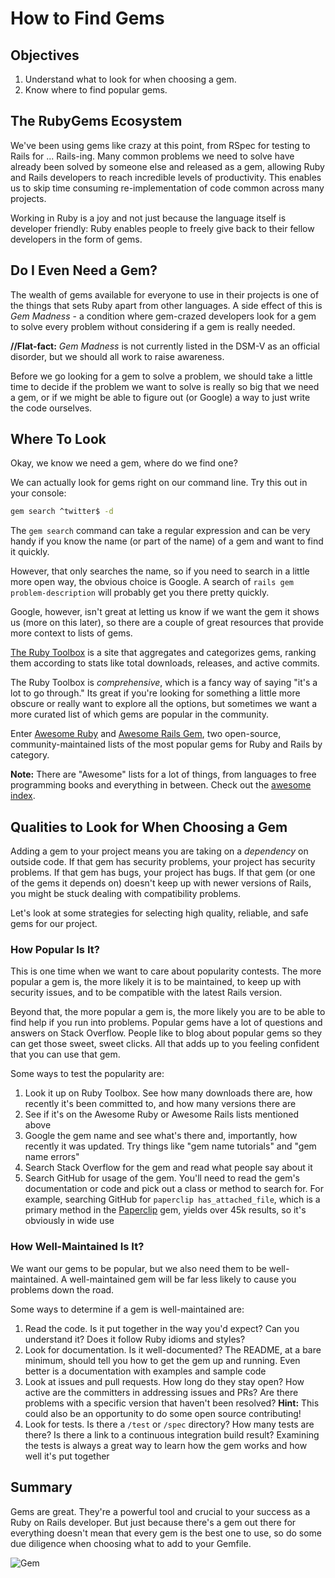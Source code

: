 # How to Find Gems

## Objectives

1. Understand what to look for when choosing a gem.
2. Know where to find popular gems.

## The RubyGems Ecosystem

We've been using gems like crazy at this point, from RSpec for testing to Rails for ... Rails-ing. Many common problems we need to solve have already been solved by someone else and released as a gem, allowing Ruby and Rails developers to reach incredible levels of productivity. This enables us to skip time consuming re-implementation of code common across many projects.

Working in Ruby is a joy and not just because the language itself is developer friendly: Ruby enables people to freely give back to their fellow developers in the form of gems.

## Do I Even Need a Gem?

The wealth of gems available for everyone to use in their projects is one of the things that sets Ruby apart from other languages. A side effect of this is _Gem Madness_ - a condition where gem-crazed developers look for a gem to solve every problem without considering if a gem is really needed.

**//Flat-fact:** _Gem Madness_ is not currently listed in the DSM-V as an official disorder, but we should all work to raise awareness.

Before we go looking for a gem to solve a problem, we should take a little time to decide if the problem we want to solve is really so big that we need a gem, or if we might be able to figure out (or Google) a way to just write the code ourselves.

## Where To Look

Okay, we know we need a gem, where do we find one?

We can actually look for gems right on our command line. Try this out in your console:

```sh
gem search ^twitter$ -d
```

The `gem search` command can take a regular expression and can be very handy if you know the name (or part of the name) of a gem and want to find it quickly.

However, that only searches the name, so if you need to search in a little more open way, the obvious choice is Google. A search of `rails gem problem-description` will probably get you there pretty quickly.

Google, however, isn't great at letting us know if we want the gem it shows us (more on this later), so there are a couple of great resources that provide more context to lists of gems.

[The Ruby Toolbox][ruby_toolbox] is a site that aggregates and categorizes gems, ranking them according to stats like total downloads, releases, and active commits.

The Ruby Toolbox is _comprehensive_, which is a fancy way of saying "it's a lot to go through." Its great if you're looking for something a little more obscure or really want to explore all the options, but sometimes we want a more curated list of which gems are popular in the community.

Enter [Awesome Ruby][awesome_ruby] and [Awesome Rails Gem][awesome_rails], two open-source, community-maintained lists of the most popular gems for Ruby and Rails by category.

**Note:** There are "Awesome" lists for a lot of things, from languages to free programming books and everything in between. Check out the [awesome index][awesome_index].

## Qualities to Look for When Choosing a Gem

Adding a gem to your project means you are taking on a _dependency_ on outside code. If that gem has security problems, your project has security problems. If that gem has bugs, your project has bugs. If that gem (or one of the gems it depends on) doesn't keep up with newer versions of Rails, you might be stuck dealing with compatibility problems.

Let's look at some strategies for selecting high quality, reliable, and safe gems for our project.

### How Popular Is It?

This is one time when we want to care about popularity contests. The more popular a gem is, the more likely it is to be maintained, to keep up with security issues, and to be compatible with the latest Rails version.

Beyond that, the more popular a gem is, the more likely you are to be able to find help if you run into problems. Popular gems have a lot of questions and answers on Stack Overflow. People like to blog about popular gems so they can get those sweet, sweet clicks. All that adds up to you feeling confident that you can use that gem.

Some ways to test the popularity are:

1. Look it up on Ruby Toolbox. See how many downloads there are, how recently it's been committed to, and how many versions there are
2. See if it's on the Awesome Ruby or Awesome Rails lists mentioned above
3. Google the gem name and see what's there and, importantly, how recently it was updated. Try things like "gem name tutorials" and "gem name errors"
4. Search Stack Overflow for the gem and read what people say about it
5. Search GitHub for usage of the gem. You'll need to read the gem's documentation or code and pick out a class or method to search for. For example, searching GitHub for `paperclip has_attached_file`, which is a primary method in the [Paperclip][paperclip] gem, yields over 45k results, so it's obviously in wide use

### How Well-Maintained Is It?

We want our gems to be popular, but we also need them to be well-maintained. A well-maintained gem will be far less likely to cause you problems down the road.

Some ways to determine if a gem is well-maintained are:

1. Read the code. Is it put together in the way you'd expect? Can you understand it? Does it follow Ruby idioms and styles?
2. Look for documentation. Is it well-documented? The README, at a bare minimum, should tell you how to get the gem up and running. Even better is a documentation with examples and sample code
3. Look at issues and pull requests. How long do they stay open? How active are the committers in addressing issues and PRs? Are there problems with a specific version that haven't been resolved? **Hint:** This could also be an opportunity to do some open source contributing!
4. Look for tests. Is there a `/test` or `/spec` directory? How many tests are there? Is there a link to a continuous integration build result? Examining the tests is always a great way to learn how the gem works and how well it's put together

## Summary

Gems are great. They're a powerful tool and crucial to your success as a Ruby on Rails developer. But just because there's a gem out there for everything doesn't mean that every gem is the best one to use, so do some due diligence when choosing what to add to your Gemfile.

![Gem](http://i.imgur.com/6ipUqve.gif)

[ruby_toolbox]: https://www.ruby-toolbox.com/
[awesome_ruby]: https://github.com/markets/awesome-ruby
[awesome_rails]: https://github.com/hothero/awesome-rails-gem
[paperclip]: https://github.com/thoughtbot/paperclip
[awesome_index]: https://github.com/sindresorhus/awesome
